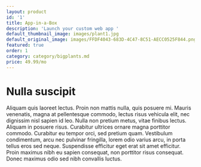 ```yaml
---
layout: product
id: '1'
title: App-in-a-Box
description: 'Launch your custom web app '
default_thumbnail_image: images/plant1.jpg
default_original_image: images/FFDF4043-683D-4C47-8C51-AECC0525F844.png
featured: true
order: 1
category: category/bigplants.md
price: 49.99/mo
---
```


# Nulla suscipit

Aliquam quis laoreet lectus. Proin non mattis nulla, quis posuere mi. Mauris venenatis, magna at pellentesque commodo, lectus risus vehicula elit, nec dignissim nisl sapien id leo. Nulla non pretium metus, vitae finibus lectus. Aliquam in posuere risus. Curabitur ultrices ornare magna porttitor commodo. Curabitur eu tempor orci, sed pretium quam. Vestibulum condimentum, arcu nec pulvinar fringilla, lorem odio varius arcu, in porta tellus eros sed neque. Suspendisse efficitur eget erat sit amet efficitur. Proin maximus nibh eu sapien consequat, non porttitor risus consequat. Donec maximus odio sed nibh convallis luctus.
